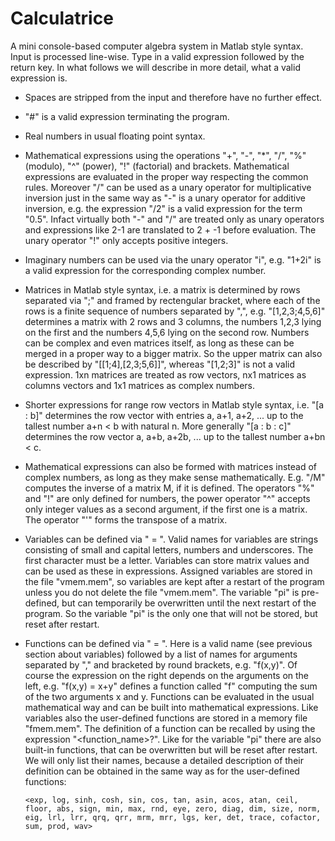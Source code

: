 # Calculatrice

A mini console-based computer algebra system in Matlab style syntax. Input is processed line-wise. Type in a valid expression followed by the return key. In what follows we will describe in more detail, what a valid expression is. 

- Spaces are stripped from the input and therefore have no further effect.

- "#" is a valid expression terminating the program.

- Real numbers in usual floating point syntax.

- Mathematical expressions using the operations "+", "-", "*", "/", "%" (modulo), "^" (power), "!" (factorial) and brackets. Mathematical expressions are evaluated in the proper way respecting the common rules. Moreover "/" can be used as a unary operator for multiplicative inversion just in the same way as "-" is a unary operator for additive inversion, e.g. the expression "/2" is a valid expression for the term "0.5". Infact virtually both "-" and "/" are treated only as unary operators and expressions like 2-1 are translated to 2 + -1 before evaluation. The unary operator "!" only accepts positive integers.

- Imaginary numbers can be used via the unary operator "i", e.g. "1+2i" is a valid expression for the corresponding complex number.

- Matrices in Matlab style syntax, i.e. a matrix is determined by rows separated via ";" and framed by rectengular bracket, where each of the rows is a finite sequence of numbers separated by ",", e.g. "[1,2,3;4,5,6]" determines a matrix with 2 rows and 3 columns, the numbers 1,2,3 lying on the first and the numbers 4,5,6 lying on the second row. Numbers can be complex and even matrices itself, as long as these can be merged in a proper way to a bigger matrix. So the upper matrix can also be described by "[[1;4],[2,3;5,6]]", whereas "[1,2;3]" is not a valid expression. 1xn matrices are treated as row vectors, nx1 matrices as columns vectors and 1x1 matrices as complex numbers.

- Shorter expressions for range row vectors in Matlab style syntax, i.e. "[a : b]" determines the row vector with entries a, a+1, a+2, ... up to the tallest number a+n < b with natural n. More generally "[a : b : c]" determines the row vector a, a+b, a+2b, ... up to the tallest number a+bn < c.

- Mathematical expressions can also be formed with matrices instead of complex numbers, as long as they make sense mathematically. E.g. "/M" computes the inverse of a matrix M, if it is defined. The operators "%" and "!" are only defined for numbers, the power operator "^" accepts only integer values as a second argument, if the first one is a matrix. The operator "'" forms the transpose of a matrix.

- Variables can be defined via "<name> = <expression>". Valid names for variables are strings consisting of small and capital letters, numbers and underscores. The first character must be a letter. Variables can store matrix values and can be used as these in expressions. Assigned variables are stored in the file "vmem.mem", so variables are kept after a restart of the program unless you do not delete the file "vmem.mem". The variable "pi" is pre-defined, but can temporarily be overwritten until the next restart of the program. So the variable "pi" is the only one that will not be stored, but reset after restart. 

- Functions can be defined via "<function> = <expression>". Here <function> is a valid name (see previous section about variables) followed by a list of names for arguments separated by "," and bracketed by round brackets, e.g. "f(x,y)". Of course the expression on the right depends on the arguments on the left, e.g. "f(x,y) = x+y" defines a function called "f" computing the sum of the two arguments x and y. Functions can be evaluated in the usual mathematical way and can be built into mathematical expressions. Like variables also the user-defined functions are stored in a memory file "fmem.mem". The definition of a function can be recalled by using the expression "<function_name>?". Like for the variable "pi" there are also built-in functions, that can be overwritten but will be reset after restart. We will only list their names, because a detailed description of their definition can be obtained in the same way as for the user-defined functions:

    `<exp, log, sinh, cosh, sin, cos, tan, asin, acos, atan, ceil, floor, abs, sign, min, max, rnd, eye, zero, diag, dim, size, norm, eig, lrl, lrr, qrq, qrr, mrm, mrr, lgs, ker, det, trace, cofactor, sum, prod, wav>`
